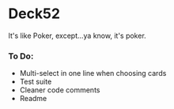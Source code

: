 # Deck52
It's like Poker, except...ya know, it's poker.


### To Do:

- Multi-select in one line when choosing cards
- Test suite
- Cleaner code comments
- Readme
